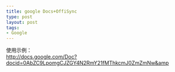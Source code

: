 ```yaml
--- 
title: google Docs+OffiSync
type: post
layout: post
tags: 
- Google
---
```

使用示例：<br/><a href="http://docs.google.com/Doc?docid=0AbZC9LpomgCJZGY4N2RmY21fMThkcmJ0ZmZmNw&">http://docs.google.com/Doc?docid=0AbZC9LpomgCJZGY4N2RmY21fMThkcmJ0ZmZmNw&amp</a>
